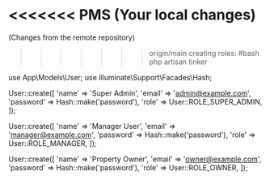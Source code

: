 <<<<<<< PMS
(Your local changes)
=======
(Changes from the remote repository)
>>>>>>> origin/main
creating roles:
#bash
php artisan tinker

use App\Models\User;
use Illuminate\Support\Facades\Hash;

User::create([
    'name' => 'Super Admin',
    'email' => 'admin@example.com',
    'password' => Hash::make('password'),
    'role' => User::ROLE_SUPER_ADMIN,
]);


User::create([
    'name' => 'Manager User',
    'email' => 'manager@example.com',
    'password' => Hash::make('password'),
    'role' => User::ROLE_MANAGER,
]);

User::create([
    'name' => 'Property Owner',
    'email' => 'owner@example.com',
    'password' => Hash::make('password'),
    'role' => User::ROLE_OWNER,
]);
